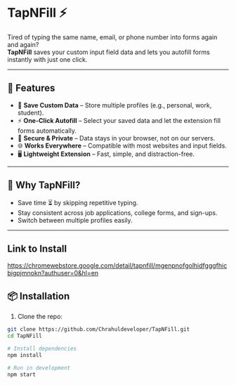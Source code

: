 # TapNFill ⚡  

Tired of typing the same name, email, or phone number into forms again and again?  
**TapNFill** saves your custom input field data and lets you autofill forms instantly with just one click.  

---

## 🚀 Features  
- 💾 **Save Custom Data** – Store multiple profiles (e.g., personal, work, student).  
- ⚡ **One-Click Autofill** – Select your saved data and let the extension fill forms automatically.  
- 🔐 **Secure & Private** – Data stays in your browser, not on our servers.  
- 🌐 **Works Everywhere** – Compatible with most websites and input fields.  
- 🖥️ **Lightweight Extension** – Fast, simple, and distraction-free.  

---

## 🎯 Why TapNFill?  
- Save time ⏳ by skipping repetitive typing.  
- Stay consistent across job applications, college forms, and sign-ups.  
- Switch between multiple profiles easily.  

---

## Link to Install
https://chromewebstore.google.com/detail/tapnfill/mgenpnofgolhidfgggfhicbigpjmnokn?authuser=0&hl=en

## 📦 Installation  

1. Clone the repo:  
```bash
git clone https://github.com/Chrahuldeveloper/TapNFill.git
cd TapNFill

# Install dependencies
npm install

# Run in development
npm start

